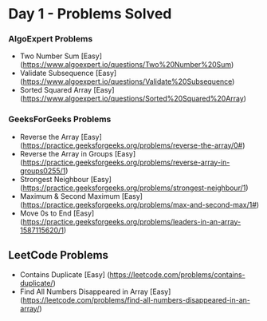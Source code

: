 # Day 1 - Problems Solved

### AlgoExpert Problems

* Two Number Sum [Easy] (https://www.algoexpert.io/questions/Two%20Number%20Sum)
* Validate Subsequence [Easy] (https://www.algoexpert.io/questions/Validate%20Subsequence)
* Sorted Squared Array [Easy] (https://www.algoexpert.io/questions/Sorted%20Squared%20Array)

### GeeksForGeeks Problems

* Reverse the Array [Easy] (https://practice.geeksforgeeks.org/problems/reverse-the-array/0#)
* Reverse the Array in Groups [Easy] (https://practice.geeksforgeeks.org/problems/reverse-array-in-groups0255/1)
* Strongest Neighbour [Easy] (https://practice.geeksforgeeks.org/problems/strongest-neighbour/1)
* Maximum & Second Maximum [Easy] (https://practice.geeksforgeeks.org/problems/max-and-second-max/1#)
* Move 0s to End [Easy] (https://practice.geeksforgeeks.org/problems/leaders-in-an-array-1587115620/1)

## LeetCode Problems

* Contains Duplicate [Easy] (https://leetcode.com/problems/contains-duplicate/)
* Find All Numbers Disappeared in Array [Easy] (https://leetcode.com/problems/find-all-numbers-disappeared-in-an-array/)
 




